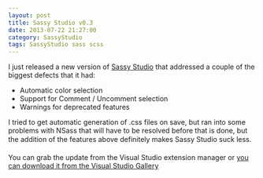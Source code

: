 ```yaml
---
layout: post
title: Sassy Studio v0.3
date: 2013-07-22 21:27:00
category: SassyStudio
tags: SassyStudio sass scss
---
```


I just released a new version of [Sassy Studio](https://github.com/darrenkopp/SassyStudio) 
that addressed a couple of the biggest defects that it had:

- Automatic color selection
- Support for Comment / Uncomment selection
- Warnings for deprecated features

I tried to get automatic generation of .css files on save, but ran into some problems with NSass
that will have to be resolved before that is done, but the addition of the features above
definitely makes Sassy Studio suck less&#0153;.

You can grab the update from the Visual Studio extension manager or 
[you can download it from the Visual Studio Gallery](http://visualstudiogallery.msdn.microsoft.com/85fa99a6-e4c6-4a1c-9f00-e6a8129b6f4d)
